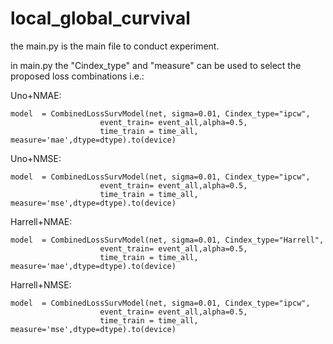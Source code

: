 # local_global_curvival

the main.py is the main file to conduct experiment.

in main.py the "Cindex_type" and "measure" can be used to select the proposed loss combinations i.e.:

Uno+NMAE:
```
model  = CombinedLossSurvModel(net, sigma=0.01, Cindex_type="ipcw", 
                    event_train= event_all,alpha=0.5,
                    time_train = time_all, measure='mae',dtype=dtype).to(device)
```
Uno+NMSE:
```
model  = CombinedLossSurvModel(net, sigma=0.01, Cindex_type="ipcw", 
                    event_train= event_all,alpha=0.5,
                    time_train = time_all, measure='mse',dtype=dtype).to(device)
```
Harrell+NMAE:
```
model  = CombinedLossSurvModel(net, sigma=0.01, Cindex_type="Harrell", 
                    event_train= event_all,alpha=0.5,
                    time_train = time_all, measure='mae',dtype=dtype).to(device)
```
Harrell+NMSE:
```
model  = CombinedLossSurvModel(net, sigma=0.01, Cindex_type="ipcw", 
                    event_train= event_all,alpha=0.5,
                    time_train = time_all, measure='mse',dtype=dtype).to(device)
```
